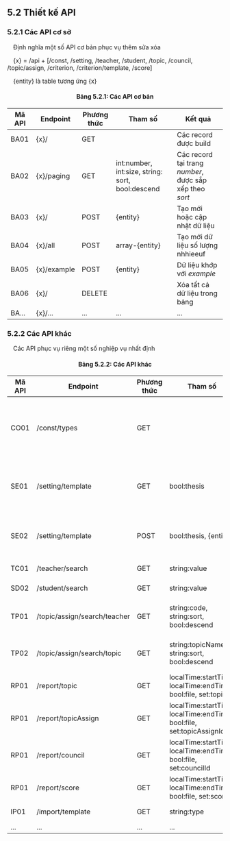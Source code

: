 ## **5.2 Thiết kế API**

### **5.2.1 Các API cơ sở**

&emsp;Định nghĩa một số API cơ bản phục vụ thêm sửa xóa

&emsp;{x} = /api + [/const, /setting, /teacher, /student, /topic, /council, /topic/assign, /criterion, /criterion/template, /score]

&emsp;{entity} là table tương ứng {x}

<center><h4>Bảng 5.2.1: Các API cơ bản</h4></center>

| Mã API | Endpoint    | Phương thức | Tham số                                          | Kết quả                                                 |
| ------ | ----------- | ----------- | ------------------------------------------------ | ------------------------------------------------------- |
| BA01   | {x}/        | GET         |                                                  | Các record được build                                   |
| BA02   | {x}/paging  | GET         | int:number, int:size, string: sort, bool:descend | Các record tại trang _number_, được sắp xếp theo _sort_ |
| BA03   | {x}/        | POST        | {entity}                                         | Tạo mới hoặc cập nhật dữ liệu                           |
| BA04   | {x}/all     | POST        | array-{entity}                                   | Tạo mới dữ liệu số lượng nhhieeuf                       |
| BA05   | {x}/example | POST        | {entity}                                         | Dữ liệu khớp với _example_                              |
| BA06   | {x}/        | DELETE      |                                                  | Xóa tất cả dữ liệu trong bảng                           |
| BA...  | {x}/...     | ...         | ...                                              | ...                                                     |

<div style="page-break-after: always;"></div>

### 5.2.2 Các API khác

&emsp;Các API phục vụ riêng một số nghiệp vụ nhất định

<center><h4>Bảng 5.2.2: Các API khác</h4></center>

| Mã API | Endpoint                     | Phương thức | Tham số                                                              | Kết quả                                                                       |
| ------ | ---------------------------- | ----------- | -------------------------------------------------------------------- | ----------------------------------------------------------------------------- |
| CO01   | /const/types                 | GET         |                                                                      | Thông tin các dữ liệu trong bảng br_const_data được group by type order by no |
| SE01   | /setting/template            | GET         | bool:thesis                                                          | Thông tin mẫu đánh giá đề cương hoặc luận văn hiện tại setting                |
| SE02   | /setting/template            | POST        | bool:thesis, {entity}                                                | Setting thông tin mẫu đánh giá dùng cho đề cương hoặc luận văn                |
| TC01   | /teacher/search              | GET         | string:value                                                         | Tìm kiếm giảng viên                                                           |
| SD02   | /student/search              | GET         | string:value                                                         | Tìm kiếm sinh viên                                                            |
| TP01   | /topic/assign/search/teacher | GET         | string:code, string:sort, bool:descend                               | Tìm kiếm các topic assign theo mã số giảng viên                               |
| TP02   | /topic/assign/search/topic   | GET         | string:topicName, string:sort, bool:descend                          | Tìm kiếm các topic assign theo tên đề tài                                     |
| RP01   | /report/topic                | GET         | localTime:startTime, localTime:endTime, bool:file, set:topicId       | Xuất báo cáo đề tài                                                           |
| RP01   | /report/topicAssign          | GET         | localTime:startTime, localTime:endTime, bool:file, set:topicAssignId | Xuất báo cáo phân công đề tài                                                 |
| RP01   | /report/council              | GET         | localTime:startTime, localTime:endTime, bool:file, set:councilId     | Xuất báo cáo hội đồng                                                         |
| RP01   | /report/score                | GET         | localTime:startTime, localTime:endTime, bool:file, set:scoreId       | Xuất báo cáo điểm                                                             |
| IP01   | /import/template             | GET         | string:type                                                          | Xuất mẫu file thêm dữ liệu                                                    |
| ...    | ...                          | ...         | ...                                                                  | ...                                                                           |

<div style="page-break-after: always;"></div>
